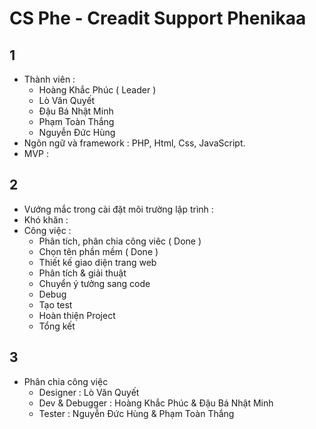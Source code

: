 # CS Phe - Creadit Support Phenikaa
## 1
- Thành viên :
  + Hoàng Khắc Phúc ( Leader )
  + Lò Văn Quyết
  + Đậu Bá Nhật Minh
  + Phạm Toàn Thắng
  + Nguyễn Đức Hùng
- Ngôn ngữ và framework : PHP, Html, Css, JavaScript.
- MVP :

## 2
- Vướng mắc trong cài đặt môi trường lập trình :
- Khó khăn :
- Công việc :
  + Phân tích, phân chia công viêc ( Done )
  + Chọn tên phần mềm ( Done )
  + Thiết kế giao diện trang web
  + Phân tích & giải thuật
  + Chuyển ý tưởng sang code
  + Debug
  + Tạo test
  + Hoàn thiện Project
  + Tổng kết

## 3
- Phân chia công việc
  + Designer : Lò Văn Quyết
  + Dev & Debugger : Hoàng Khắc Phúc & Đậu Bá Nhật Minh
  + Tester : Nguyễn Đức Hùng & Phạm Toàn Thắng


